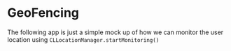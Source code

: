 # GeoFencing

The following app is just a simple mock up of how we can monitor the user location using `CLLocationManager.startMonitoring()`